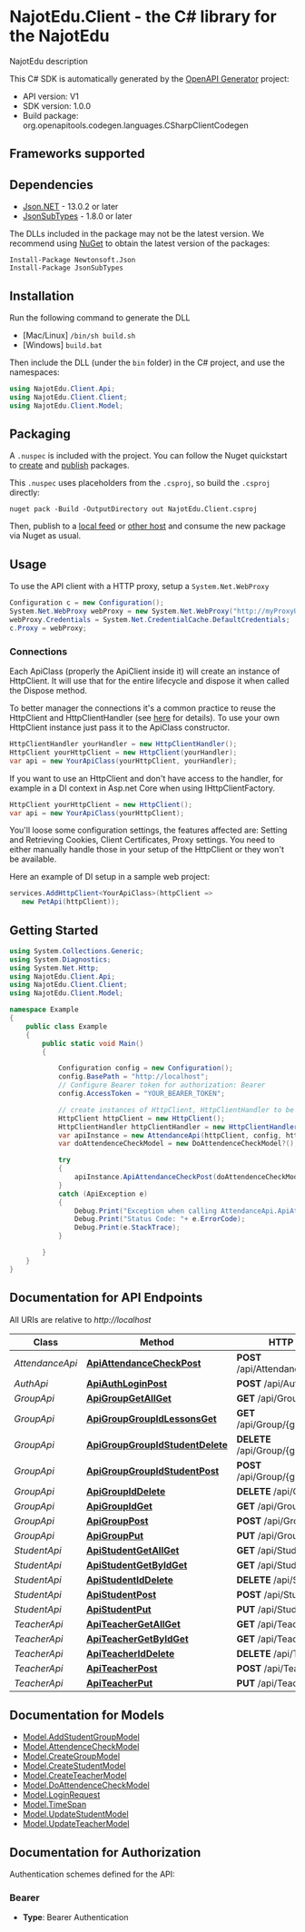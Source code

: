 # NajotEdu.Client - the C# library for the NajotEdu

NajotEdu description

This C# SDK is automatically generated by the [OpenAPI Generator](https://openapi-generator.tech) project:

- API version: V1
- SDK version: 1.0.0
- Build package: org.openapitools.codegen.languages.CSharpClientCodegen

<a id="frameworks-supported"></a>
## Frameworks supported

<a id="dependencies"></a>
## Dependencies

- [Json.NET](https://www.nuget.org/packages/Newtonsoft.Json/) - 13.0.2 or later
- [JsonSubTypes](https://www.nuget.org/packages/JsonSubTypes/) - 1.8.0 or later

The DLLs included in the package may not be the latest version. We recommend using [NuGet](https://docs.nuget.org/consume/installing-nuget) to obtain the latest version of the packages:
```
Install-Package Newtonsoft.Json
Install-Package JsonSubTypes
```
<a id="installation"></a>
## Installation
Run the following command to generate the DLL
- [Mac/Linux] `/bin/sh build.sh`
- [Windows] `build.bat`

Then include the DLL (under the `bin` folder) in the C# project, and use the namespaces:
```csharp
using NajotEdu.Client.Api;
using NajotEdu.Client.Client;
using NajotEdu.Client.Model;
```
<a id="packaging"></a>
## Packaging

A `.nuspec` is included with the project. You can follow the Nuget quickstart to [create](https://docs.microsoft.com/en-us/nuget/quickstart/create-and-publish-a-package#create-the-package) and [publish](https://docs.microsoft.com/en-us/nuget/quickstart/create-and-publish-a-package#publish-the-package) packages.

This `.nuspec` uses placeholders from the `.csproj`, so build the `.csproj` directly:

```
nuget pack -Build -OutputDirectory out NajotEdu.Client.csproj
```

Then, publish to a [local feed](https://docs.microsoft.com/en-us/nuget/hosting-packages/local-feeds) or [other host](https://docs.microsoft.com/en-us/nuget/hosting-packages/overview) and consume the new package via Nuget as usual.

<a id="usage"></a>
## Usage

To use the API client with a HTTP proxy, setup a `System.Net.WebProxy`
```csharp
Configuration c = new Configuration();
System.Net.WebProxy webProxy = new System.Net.WebProxy("http://myProxyUrl:80/");
webProxy.Credentials = System.Net.CredentialCache.DefaultCredentials;
c.Proxy = webProxy;
```

### Connections
Each ApiClass (properly the ApiClient inside it) will create an instance of HttpClient. It will use that for the entire lifecycle and dispose it when called the Dispose method.

To better manager the connections it's a common practice to reuse the HttpClient and HttpClientHandler (see [here](https://docs.microsoft.com/en-us/dotnet/architecture/microservices/implement-resilient-applications/use-httpclientfactory-to-implement-resilient-http-requests#issues-with-the-original-httpclient-class-available-in-net) for details). To use your own HttpClient instance just pass it to the ApiClass constructor.

```csharp
HttpClientHandler yourHandler = new HttpClientHandler();
HttpClient yourHttpClient = new HttpClient(yourHandler);
var api = new YourApiClass(yourHttpClient, yourHandler);
```

If you want to use an HttpClient and don't have access to the handler, for example in a DI context in Asp.net Core when using IHttpClientFactory.

```csharp
HttpClient yourHttpClient = new HttpClient();
var api = new YourApiClass(yourHttpClient);
```
You'll loose some configuration settings, the features affected are: Setting and Retrieving Cookies, Client Certificates, Proxy settings. You need to either manually handle those in your setup of the HttpClient or they won't be available.

Here an example of DI setup in a sample web project:

```csharp
services.AddHttpClient<YourApiClass>(httpClient =>
   new PetApi(httpClient));
```


<a id="getting-started"></a>
## Getting Started

```csharp
using System.Collections.Generic;
using System.Diagnostics;
using System.Net.Http;
using NajotEdu.Client.Api;
using NajotEdu.Client.Client;
using NajotEdu.Client.Model;

namespace Example
{
    public class Example
    {
        public static void Main()
        {

            Configuration config = new Configuration();
            config.BasePath = "http://localhost";
            // Configure Bearer token for authorization: Bearer
            config.AccessToken = "YOUR_BEARER_TOKEN";

            // create instances of HttpClient, HttpClientHandler to be reused later with different Api classes
            HttpClient httpClient = new HttpClient();
            HttpClientHandler httpClientHandler = new HttpClientHandler();
            var apiInstance = new AttendanceApi(httpClient, config, httpClientHandler);
            var doAttendenceCheckModel = new DoAttendenceCheckModel?(); // DoAttendenceCheckModel? |  (optional) 

            try
            {
                apiInstance.ApiAttendanceCheckPost(doAttendenceCheckModel);
            }
            catch (ApiException e)
            {
                Debug.Print("Exception when calling AttendanceApi.ApiAttendanceCheckPost: " + e.Message );
                Debug.Print("Status Code: "+ e.ErrorCode);
                Debug.Print(e.StackTrace);
            }

        }
    }
}
```

<a id="documentation-for-api-endpoints"></a>
## Documentation for API Endpoints

All URIs are relative to *http://localhost*

Class | Method | HTTP request | Description
------------ | ------------- | ------------- | -------------
*AttendanceApi* | [**ApiAttendanceCheckPost**](docs/AttendanceApi.md#apiattendancecheckpost) | **POST** /api/Attendance/Check | 
*AuthApi* | [**ApiAuthLoginPost**](docs/AuthApi.md#apiauthloginpost) | **POST** /api/Auth/Login | 
*GroupApi* | [**ApiGroupGetAllGet**](docs/GroupApi.md#apigroupgetallget) | **GET** /api/Group/GetAll | 
*GroupApi* | [**ApiGroupGroupIdLessonsGet**](docs/GroupApi.md#apigroupgroupidlessonsget) | **GET** /api/Group/{groupId}/lessons | 
*GroupApi* | [**ApiGroupGroupIdStudentDelete**](docs/GroupApi.md#apigroupgroupidstudentdelete) | **DELETE** /api/Group/{groupId}/student | 
*GroupApi* | [**ApiGroupGroupIdStudentPost**](docs/GroupApi.md#apigroupgroupidstudentpost) | **POST** /api/Group/{groupId}/student | 
*GroupApi* | [**ApiGroupIdDelete**](docs/GroupApi.md#apigroupiddelete) | **DELETE** /api/Group/{Id} | 
*GroupApi* | [**ApiGroupIdGet**](docs/GroupApi.md#apigroupidget) | **GET** /api/Group/{Id} | 
*GroupApi* | [**ApiGroupPost**](docs/GroupApi.md#apigrouppost) | **POST** /api/Group | 
*GroupApi* | [**ApiGroupPut**](docs/GroupApi.md#apigroupput) | **PUT** /api/Group | 
*StudentApi* | [**ApiStudentGetAllGet**](docs/StudentApi.md#apistudentgetallget) | **GET** /api/Student/GetAll | 
*StudentApi* | [**ApiStudentGetByIdGet**](docs/StudentApi.md#apistudentgetbyidget) | **GET** /api/Student/GetById | 
*StudentApi* | [**ApiStudentIdDelete**](docs/StudentApi.md#apistudentiddelete) | **DELETE** /api/Student/{Id} | 
*StudentApi* | [**ApiStudentPost**](docs/StudentApi.md#apistudentpost) | **POST** /api/Student | 
*StudentApi* | [**ApiStudentPut**](docs/StudentApi.md#apistudentput) | **PUT** /api/Student | 
*TeacherApi* | [**ApiTeacherGetAllGet**](docs/TeacherApi.md#apiteachergetallget) | **GET** /api/Teacher/GetAll | 
*TeacherApi* | [**ApiTeacherGetByIdGet**](docs/TeacherApi.md#apiteachergetbyidget) | **GET** /api/Teacher/GetById | 
*TeacherApi* | [**ApiTeacherIdDelete**](docs/TeacherApi.md#apiteacheriddelete) | **DELETE** /api/Teacher/{Id} | 
*TeacherApi* | [**ApiTeacherPost**](docs/TeacherApi.md#apiteacherpost) | **POST** /api/Teacher | 
*TeacherApi* | [**ApiTeacherPut**](docs/TeacherApi.md#apiteacherput) | **PUT** /api/Teacher | 


<a id="documentation-for-models"></a>
## Documentation for Models

 - [Model.AddStudentGroupModel](docs/AddStudentGroupModel.md)
 - [Model.AttendenceCheckModel](docs/AttendenceCheckModel.md)
 - [Model.CreateGroupModel](docs/CreateGroupModel.md)
 - [Model.CreateStudentModel](docs/CreateStudentModel.md)
 - [Model.CreateTeacherModel](docs/CreateTeacherModel.md)
 - [Model.DoAttendenceCheckModel](docs/DoAttendenceCheckModel.md)
 - [Model.LoginRequest](docs/LoginRequest.md)
 - [Model.TimeSpan](docs/TimeSpan.md)
 - [Model.UpdateStudentModel](docs/UpdateStudentModel.md)
 - [Model.UpdateTeacherModel](docs/UpdateTeacherModel.md)


<a id="documentation-for-authorization"></a>
## Documentation for Authorization


Authentication schemes defined for the API:
<a id="Bearer"></a>
### Bearer

- **Type**: Bearer Authentication

